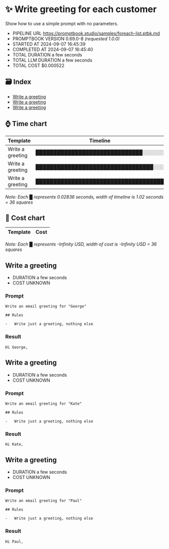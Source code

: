 # ✨ Write greeting for each customer

Show how to use a simple prompt with no parameters.

-   PIPELINE URL https://promptbook.studio/samples/foreach-list.ptbk.md
-   PROMPTBOOK VERSION 0.69.0-8 _(requested 1.0.0)_
-   STARTED AT 2024-09-07 16:45:39
-   COMPLETED AT 2024-09-07 16:45:40
-   TOTAL DURATION a few seconds
-   TOTAL LLM DURATION a few seconds
-   TOTAL COST $0.000522

## 🗃 Index

-   [Write a greeting](#write-a-greeting)
-   [Write a greeting](#write-a-greeting)
-   [Write a greeting](#write-a-greeting)

## ⌚ Time chart

| Template         | Timeline                             |
| ---------------- | ------------------------------------ |
| Write a greeting | ██████████████████████████████░░░░░░ |
| Write a greeting | █████████████████████████████████░░░ |
| Write a greeting | ████████████████████████████████████ |

_Note: Each █ represents 0.02836 seconds, width of timeline is 1.02 seconds = 36 squares_

## 💸 Cost chart

| Template | Cost |
| -------- | ---- |

_Note: Each █ represents -Infinity USD, width of cost is -Infinity USD = 36 squares_

## Write a greeting

-   DURATION a few seconds
-   COST UNKNOWN

### Prompt

```
Write an email greeting for "George"

## Rules

-   Write just a greeting, nothing else
```

### Result

```
Hi George,
```

## Write a greeting

-   DURATION a few seconds
-   COST UNKNOWN

### Prompt

```
Write an email greeting for "Kate"

## Rules

-   Write just a greeting, nothing else
```

### Result

```
Hi Kate,
```

## Write a greeting

-   DURATION a few seconds
-   COST UNKNOWN

### Prompt

```
Write an email greeting for "Paul"

## Rules

-   Write just a greeting, nothing else
```

### Result

```
Hi Paul,
```
